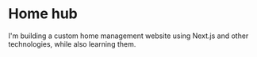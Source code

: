 # Home hub
I'm building a custom home management website using Next.js and other technologies, while also learning them.

